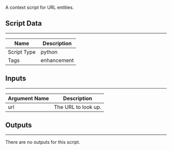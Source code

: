 A context script for URL entities.

## Script Data

---

| **Name** | **Description** |
| --- | --- |
| Script Type | python |
| Tags | enhancement |

## Inputs

---

| **Argument Name** | **Description** |
| --- | --- |
| url | The URL to look up. |

## Outputs

---
There are no outputs for this script.

